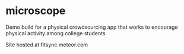 microscope
==========

Demo build for a physical crowdsourcing app that works to encourage physical activity among college students

Site hosted at fitsync.meteor.com
